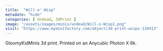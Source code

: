 ```yaml
---
title:  "Will-o'-Wisp"
metadate: "hide"
categories: [ Undead, 3dPrint ]
image: "/assets/images/minis/undead/Will-o-Wisp1.png"
visit: "https://www.myminifactory.com/object/3d-print-wisps-120413"
---
```

GloomyKidMinis 3d print. Printed on an Anycubic Photon X 6k.

